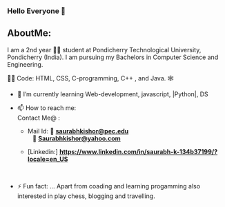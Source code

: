 ### Hello Everyone 👋
## AboutMe:
   I am a 2nd year :student: student at Pondicherry Technological University, Pondicherry (India). I am pursuing my Bachelors in Computer Science and Engineering.
 
 👨‍💻 Code: HTML, CSS, C-programming, C++ , and Java. 🕸
 
 
- 🌱 I’m currently learning Web-development, javascript, |Python|, DS
- 📫 How to reach me:
<br>Contact Me@ :

   * Mail Id: 
    :e-mail:       **saurabhkishor@pec.edu** 
    <br>           ` `  :e-mail:  **Saurabhkishor@yahoo.com**

   * [Linkedin:] **https://www.linkedin.com/in/saurabh-k-134b37199/?locale=en_US**
  <br>
- ⚡ Fun fact: ... 
Apart from coading and learning progamming also interested in play chess, blogging and travelling.
<!--
**Saurabh-pec/Saurabh-pec** is a ✨ _special_ ✨ repository because its `README.md` (this file) appears on your GitHub profile.

Here are some ideas to get you started:

- 🔭 I’m currently working on ...
- 🌱 I’m currently learning ...
- 👯 I’m looking to collaborate on ...
- 🤔 I’m looking for help with ...
- 💬 Ask me about ...
- 📫 How to reach me: ...
- 😄 Pronouns: ...
- ⚡ Fun fact: ...
-->
